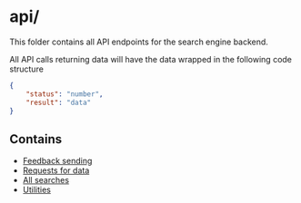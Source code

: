 # api/

This folder contains all API endpoints for the search engine backend.

All API calls returning data will have the data wrapped in the following code structure

```json
{
    "status": "number",
    "result": "data"
}
```

## Contains

- [Feedback sending](contact/README.md)
- [Requests for data](data/README.md)
- [All searches](search/README.md)
- [Utilities](contact/README.md)
